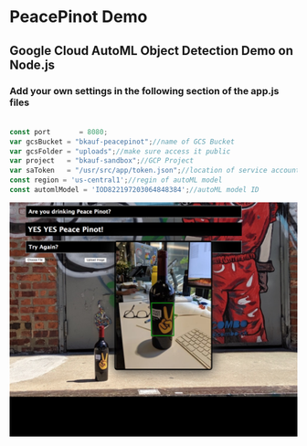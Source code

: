 # PeacePinot Demo


## Google Cloud AutoML Object Detection Demo on Node.js

### Add your own settings in the following section of the app.js files

```javascript

const port       = 8080;
var gcsBucket = "bkauf-peacepinot";//name of GCS Bucket
var gcsFolder = "uploads";//make sure access it public
var project   = "bkauf-sandbox";//GCP Project
var saToken   = "/usr/src/app/token.json";//location of service account JSON
const region = 'us-central1';//regin of autoML model
const automlModel = 'IOD822197203064848384';//autoML model ID

```


![Image description](readme.png)
